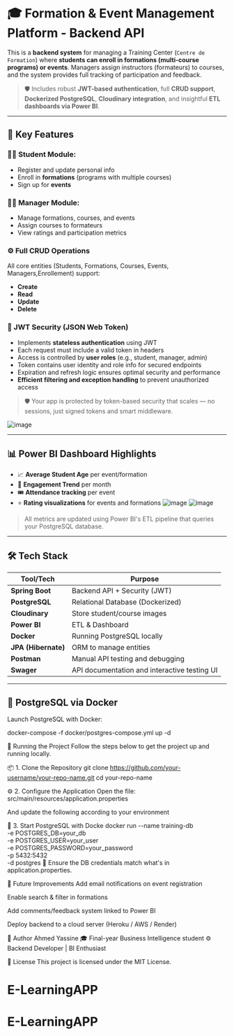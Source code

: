 # 🎓 Formation & Event Management Platform - Backend API

This is a **backend system** for managing a Training Center (`Centre de Formation`) where **students can enroll in formations (multi-course programs) or events**. Managers assign instructors (formateurs) to courses, and the system provides full tracking of participation and feedback.

> 🛡️ Includes robust **JWT-based authentication**, full **CRUD support**, **Dockerized PostgreSQL**, **Cloudinary integration**, and insightful **ETL dashboards via Power BI**.

---

## 🚀 Key Features

### 👨‍🎓 Student Module:
- Register and update personal info
- Enroll in **formations** (programs with multiple courses)
- Sign up for **events**

### 👨‍🏫 Manager Module:
- Manage formations, courses, and events
- Assign courses to formateurs
- View ratings and participation metrics

### ⚙️ Full CRUD Operations
All core entities (Students, Formations, Courses, Events, Managers,Enrollement) support:
- **Create**
- **Read**
- **Update**
- **Delete**

### 🔐 JWT Security (JSON Web Token)

- Implements **stateless authentication** using JWT
- Each request must include a valid token in headers
- Access is controlled by **user roles** (e.g., student, manager, admin)
- Token contains user identity and role info for secured endpoints
- Expiration and refresh logic ensures optimal security and performance
- **Efficient filtering and exception handling** to prevent unauthorized access

> 🛡️ Your app is protected by token-based security that scales — no sessions, just signed tokens and smart middleware.

![image](https://github.com/user-attachments/assets/73491dcd-1707-427c-8e4e-091c0588a5f7)

---

## 📊 Power BI Dashboard Highlights

- 📈 **Average Student Age** per event/formation  
- 📆 **Engagement Trend** per month  
- 🎟️ **Attendance tracking** per event  
- ⭐ **Rating visualizations** for events and formations
![image](https://github.com/user-attachments/assets/2a0b2c68-1158-4270-b1fc-e2d118fe3168)
![image](https://github.com/user-attachments/assets/b0da8a45-c3a8-476d-9709-a8bebd13ad87)

> All metrics are updated using Power BI's ETL pipeline that queries your PostgreSQL database.

---

## 🛠️ Tech Stack

| Tool/Tech         | Purpose                              |
|-------------------|--------------------------------------|
| **Spring Boot**   | Backend API + Security (JWT)         |
| **PostgreSQL**    | Relational Database (Dockerized)     |
| **Cloudinary**    | Store student/course images          |
| **Power BI**      | ETL & Dashboard                      |
| **Docker**        | Running PostgreSQL locally           |
| **JPA (Hibernate)** | ORM to manage entities             | 
|**Postman**        |  Manual API testing and debugging    |
|**Swager**         | API documentation and interactive testing UI|


---

## 🐳 PostgreSQL via Docker

Launch PostgreSQL with Docker:

docker-compose -f docker/postgres-compose.yml up -d



🧪 Running the Project
Follow the steps below to get the project up and running locally.


📦 1. Clone the Repository
git clone https://github.com/your-username/your-repo-name.git
cd your-repo-name

⚙️ 2. Configure the Application
Open the file:
src/main/resources/application.properties

And update the following according to your environment 

🐳 3. Start PostgreSQL with Docke
docker run --name training-db \
    -e POSTGRES_DB=your_db \
    -e POSTGRES_USER=your_user \
    -e POSTGRES_PASSWORD=your_password \
    -p 5432:5432 \
    -d postgres
  🔐 Ensure the DB credentials match what's in application.properties.
  
  📌 Future Improvements
Add email notifications on event registration

Enable search & filter in formations

Add comments/feedback system linked to Power BI

Deploy backend to a cloud server (Heroku / AWS / Render)

👤 Author
Ahmed Yassine
🎓 Final-year Business Intelligence student
⚙️ Backend Developer | BI Enthusiast

📝 License
This project is licensed under the MIT License.
# E-LearningAPP
# E-LearningAPP
